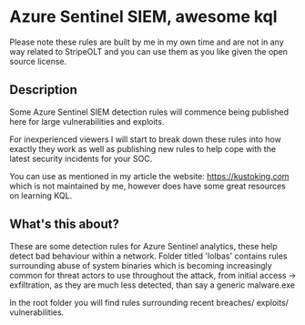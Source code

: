 # Azure Sentinel SIEM, awesome kql

Please note these rules are built by me in my own time and are not in any way related to StripeOLT and you can use them as you like given the open source license.

## Description
Some Azure Sentinel SIEM detection rules will commence being published here for large vulnerabilities and exploits.

For inexperienced viewers I will start to break down these rules into how exactly they work as well as publishing new rules to help cope with the latest security incidents for your SOC.

You can use as mentioned in my article the website: https://kustoking.com which is not maintained by me, however does have some great resources on learning KQL.

## What's this about?
These are some detection rules for Azure Sentinel analytics, these help detect bad behaviour within a network. Folder titled 'lolbas' contains rules surrounding abuse of system binaries which is becoming increasingly common for threat actors to use throughout the attack, from initial access -> exfiltration, as they are much less detected, than say a generic malware.exe 

In the root folder you will find rules surrounding recent breaches/ exploits/ vulnerabilities. 

